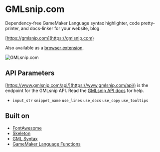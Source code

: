 # GMLsnip.com
Dependency-free GameMaker Language syntax highlighter, code pretty-printer, and docs-linker for your website, blog. 

[https://gmlsnip.com](https://gmlsnip.com)

Also available as a [browser extension](https://github.com/zbanack/GMLsnip-Addon).

![GMLsnip.com](https://github.com/zbanack/GMLsnip/blob/master/img/demo.gif?raw=true)

## API Parameters
[https://www.gmlsnip.com/api/](https://www.gmlsnip.com/api/) is the endpoint for the GMLsnip API. Read the [GMLsnip API docs](https://www.gmlsnip.com/docs/) for help.
* `input_str` `snippet_name` `use_lines` `use_docs` `use_copy` `use_tooltips`

## Built on
* [FontAwesome](https://fontawesome.com)
* [Skeleton](http://getskeleton.com/)
* [GML Syntax](https://github.com/zbanack/gml_syntax)
* [GameMaker Language Functions](https://github.com/zbanack/GameMaker-Language-Functions)
